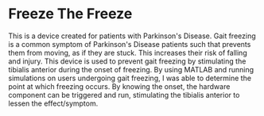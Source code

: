 # Freeze The Freeze
This is a device created for patients with Parkinson's Disease. Gait freezing is a common symptom of Parkinson's Disease patients such that 
prevents them from moving, as if they are stuck. This increases their risk of falling and injury. This device is used to prevent 
gait freezing by stimulating the tibialis anterior during the onset of freezing. By using MATLAB and running simulations
on users undergoing gait freezing, I was able to determine the point at which freezing occurs. By knowing the onset, the hardware component
can be triggered and run, stimulating the tibialis anterior to lessen the effect/symptom. 
